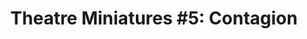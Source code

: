 ---
title: "Theatre Miniatures #5: Contagion"
tags: [orchestral, cd]
sectionSortOrder: 10
shortDesc: "Energetic orchestral arrangement of an excerpt from Adrian's score for Dr. Semmelweis"
forces: "1+p.2.2.2+cb / 4.3.3.1 / timp + 2P / strings min 12.10.8.6.4"
length: "3 mins"
workNumber: "P0054"
compositionYear: "2023"
pdf: "Dr Semmelweis"
hire: yes
buy: ""
recording: ""
audioIndex: 54
privateAudioIndex: 108
projectColour:
layout: workDetail
permalink: false
---
